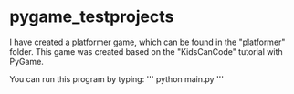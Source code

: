 # pygame_testprojects

I have created a platformer game, which can be found in the  "platformer" folder.
This game was created based on the "KidsCanCode" tutorial with PyGame.

You can run this program by typing:
'''
python main.py
'''
